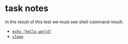 # task notes
In the result of this test we must see shell command result:
- [`echo "hello world"`](./test_output.files/cmd-retcode=0.log)
- [`sleep`](./test_output.files/cmd0-retcode=127.log)
